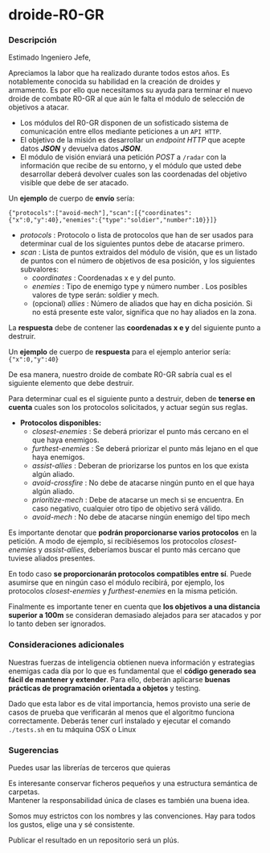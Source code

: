 # droide-R0-GR

### Descripción

Estimado Ingeniero Jefe,

Apreciamos la labor que ha realizado durante todos estos años. Es notablemente conocida su habilidad en la creación de droides y armamento. Es por ello que necesitamos su ayuda para terminar el nuevo droide de combate R0-GR al que aún le falta el módulo de selección de objetivos a atacar.
-	Los módulos del R0-GR disponen de un sofisticado sistema de comunicación entre ellos mediante peticiones a un `API HTTP`.
-	El objetivo de la misión es desarrollar un *endpoint HTTP* que acepte datos ***JSON*** y devuelva datos ***JSON***.
-	El módulo de visión enviará una petición *POST* a `/radar` con la información que recibe de su entorno, y el módulo que usted debe desarrollar deberá devolver cuales son las coordenadas del objetivo visible que debe de ser atacado.

Un **ejemplo** de cuerpo de **envío** sería: 

`{"protocols":["avoid-mech"],"scan":[{"coordinates": {"x":0,"y":40},"enemies":{"type":"soldier","number":10}}]}`

-	*protocols* : Protocolo o lista de protocolos que han de ser usados para determinar cual de los siguientes puntos debe de atacarse primero.
-	*scan* : Lista de puntos extraidos del módulo de visión, que es un listado de puntos con el número de objetivos de esa posición, y los siguientes subvalores:
    -	*coordinates* : Coordenadas x e y del punto.
    -	*enemies* : Tipo de enemigo type y número number . Los posibles valores de type serán: soldier y mech.
    -	(opcional) *allies* : Número de aliados que hay en dicha posición. Si no está presente este valor, significa que no hay aliados en la zona.

La **respuesta** debe de contener las **coordenadas x e y** del siguiente punto a destruir.

Un **ejemplo** de cuerpo de **respuesta** para el ejemplo anterior sería: `{"x":0,"y":40}`

De esa manera, nuestro droide de combate R0-GR sabría cual es el siguiente elemento que debe destruir.

Para determinar cual es el siguiente punto a destruir, deben de **tenerse en cuenta** cuales son los protocolos solicitados, y actuar según sus reglas.

- **Protocolos disponibles:**
    -	*closest-enemies* : Se deberá priorizar el punto más cercano en el que haya enemigos.
    -	*furthest-enemies* : Se deberá priorizar el punto más lejano en el que haya enemigos.
    -	*assist-allies* : Deberan de priorizarse los puntos en los que exista algún aliado.
    -	*avoid-crossfire* : No debe de atacarse ningún punto en el que haya algún aliado.
    -	*prioritize-mech* : Debe de atacarse un mech si se encuentra. En caso negativo, cualquier otro tipo de objetivo será válido.
    -	*avoid-mech* : No debe de atacarse ningún enemigo del tipo mech

Es importante denotar que **podrán proporcionarse varios protocolos** en la petición. A modo de ejemplo, si recibiésemos los protocolos *closest-enemies* y *assist-allies*, deberíamos buscar el punto más cercano que tuviese aliados presentes.

En todo caso **se proporcionarán protocolos compatibles entre sí**. Puede asumirse que en ningún caso el módulo recibirá, por ejemplo, los protocolos *closest-enemies* y *furthest-enemies* en la misma petición.

Finalmente es importante tener en cuenta que **los objetivos a una distancia superior a 100m** se consideran demasiado alejados para ser atacados y por lo tanto deben ser ignorados.

### Consideraciones adicionales

Nuestras fuerzas de inteligencia obtienen nueva información y estrategias enemigas cada día por lo que es fundamental que el **código generado sea fácil de mantener y extender**. Para ello, deberán aplicarse **buenas prácticas de programación orientada a objetos** y testing.

Dado que esta labor es de vital importancia, hemos provisto una serie de casos de prueba que verificarán al menos que el algoritmo funciona correctamente.
Deberás tener curl instalado y ejecutar el comando `./tests.sh` en tu máquina OSX o Linux

### Sugerencias

Puedes usar las librerías de terceros que quieras

Es interesante conservar ficheros pequeños y una estructura semántica de carpetas.\
Mantener la responsabilidad única de clases es también una buena idea.

Somos muy estrictos con los nombres y las convenciones. Hay para todos los gustos, elige una y sé consistente.

Publicar el resultado en un repositorio será un plús.
